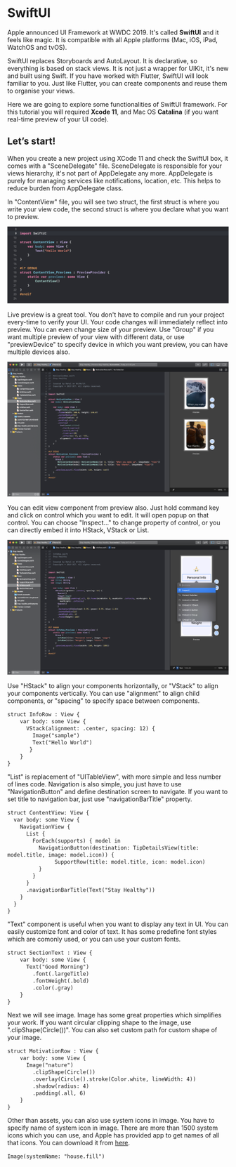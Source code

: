 # SwiftUI
Apple announced UI Framework at WWDC 2019. It's called **SwiftUI** and it feels like magic. It is compatible with all Apple platforms (Mac, iOS, iPad, WatchOS and tvOS). 

SwiftUI replaces Storyboards and AutoLayout. It is declarative, so everything is based on stack views. It is not just a wrapper for UIKit, it's new and built using Swift. If you have worked with Flutter, SwiftUI will look familiar to you. Just like Flutter, you can create components and reuse them to organise your views.

Here we are going to explore some functionalities of SwiftUI framework. For this tutorial you will required **Xcode 11**, and Mac OS **Catalina** (if you want real-time preview of your UI code).


Let’s start!
-
When you create a new project using XCode 11 and check the SwiftUI box, it comes with a "SceneDelegate" file. SceneDelegate is responsible for your views hierarchy, it's not part of AppDelegate any more. AppDelegate is purely for managing services like notifications, location, etc. This helps to reduce burden from AppDelegate class. 

In "ContentView" file, you will see two struct, the first struct is where you write your view code, the second struct is where you declare what you want to preview.

![alt text](https://github.com/Rahul-Chandera/SwiftUI/blob/master/img/1.png)




Live preview is a great tool. You don't have to compile and run your project every-time to verify your UI. Your code changes will immediately reflect into preview. You can even change size of your preview. Use "Group" if you want multiple preview of your view with different data, or use "previewDevice" to specify device in which you want preview, you can have multiple devices also.

![alt text](https://github.com/Rahul-Chandera/SwiftUI/blob/master/img/2.png)




You can edit view component from preview also. Just hold command key and click on control which you want to edit. It will open popup on that control. You can choose "Inspect..." to change property of control, or you can directly embed it into HStack, VStack or List.

![alt text](https://github.com/Rahul-Chandera/SwiftUI/blob/master/img/3.png)



Use "HStack" to align your components horizontally, or "VStack" to align your components vertically. You can use "alignment" to align child components, or "spacing" to specify space between components.
```
struct InfoRow : View {
    var body: some View {
      VStack(alignment: .center, spacing: 12) {
        Image("sample")
        Text("Hello World")
       }
    }
}
```


"List" is replacement of "UITableView", with more simple and less number of lines code. Navigation is also simple, you just have to use "NavigationButton" and define destination screen to navigate. If you want to set title to navigation bar, just use "navigationBarTitle" property.
```
struct ContentView: View {
  var body: some View {
    NavigationView {
      List {
        ForEach(supports) { model in
          NavigationButton(destination: TipDetailsView(title: model.title, image: model.icon)) {
               SupportRow(title: model.title, icon: model.icon)
          }
        }
      }
      .navigationBarTitle(Text("Stay Healthy"))
    }
  }
}
```



"Text" component is useful when you want to display any text in UI. You can easily customize font and color of text. It has some predefine font styles which are comonly used, or you can use your custom fonts.
```
struct SectionText : View {
    var body: some View {
      Text("Good Morning")
        .font(.largeTitle)
        .fontWeight(.bold)
        .color(.gray)
    }
}
```




Next we will see image. Image has some great properties which simplifies your work. If you want circular clipping shape to the image, use ".clipShape(Circle())". You can also set custom path for custom shape of your image. 


```
struct MotivationRow : View {
    var body: some View {
      Image("nature")
        .clipShape(Circle())
        .overlay(Circle().stroke(Color.white, lineWidth: 4))
        .shadow(radius: 4)
        .padding(.all, 6)
    }
}
```

Other than assets, you can also use system icons in image. You have to specify name of system icon in image. There are more than 1500 system icons which you can use, and Apple has provided app to get names of all that icons. You can download it from [here](https://developer.apple.com/design/downloads/SF-Symbols.dmg).
```
Image(systemName: "house.fill")
```

